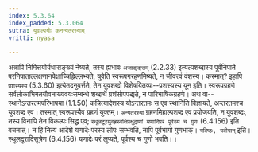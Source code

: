 ```yaml
---
index: 5.3.64
index_padded: 5.3.064
sutra: युवाल्पयोः कनन्यतरस्याम्
vritti: nyasa

---
```

अत्रापि निमित्तयोर्यथासङ्ख्यं नेष्यते, तस्य ह्यभावः `अजाद्यदन्तम्` (2.2.33) इत्यल्पशब्दास्य पूर्वनिपाते परनिपाताल्लक्षणानपेक्षाच्चिह्निल्लभ्यते, युवेति स्वरूपगरहणमिष्यते, न जीवत्त्वं वंशस्य। कस्मात्? इहापि `प्रशस्यस्य` (5.3.60) इत्येतदनुवर्त्तते, तेन युवशब्दो विशेषयितव्यः--प्रशस्यस्य यून इति। स्वरूपग्रहणे सर्वलोकाभिमतयौवनाख्यवयःसम्बन्धे शब्दार्थे प्रशंसोपपद्यते, न पारिभाषिकग्रहणे। अथ वा--स्थानेऽन्तरतमपरिभाषया (1.1.50) कन्नित्यादेशस्य योऽन्तरतमः स एव स्थानिति विज्ञायते, अन्तरतमश्च युवशब्द एव। तस्मात् स्वरूपस्यैव ग्रहणं युक्तम्। `अन्यतरस्यां` ग्रहणमिहाल्पशब्द एव प्रयोजयति, न युवशब्दः, तस्य विनापि तेन विकल्पः सिद्ध एव; `स्थूलटूरयुवह्रस्वक्षिप्रक्षुद्राणां यणादिपरं पूर्वस्य च गुणः` (6.4.156) इति वचनात्। न हि नित्य आदेशे यणादेः परस्य लोपः सम्भवति, नापि पूर्वभागो गुणभाक्। `यविष्ठः, यवीयान्` इति। स्थूलदूरादिसूत्रेण (6.4.156) यणादेः परं लुप्यते, पूर्वस्य च गुणो भवति।।